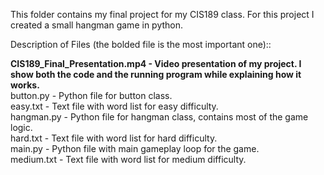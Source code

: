 This folder contains my final project for my CIS189 class. For this project I created a small hangman game in python.

Description of Files (the bolded file is the most important one)::

**CIS189_Final_Presentation.mp4 - Video presentation of my project. I show both the code and the running program while explaining how it works.**  
button.py - Python file for button class.  
easy.txt - Text file with word list for easy difficulty.  
hangman.py - Python file for hangman class, contains most of the game logic.  
hard.txt - Text file with word list for hard difficulty.  
main.py - Python file with main gameplay loop for the game.  
medium.txt - Text file with word list for medium difficulty. 
